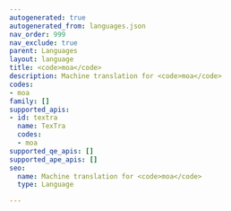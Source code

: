 ```yaml
---
autogenerated: true
autogenerated_from: languages.json
nav_order: 999
nav_exclude: true
parent: Languages
layout: language
title: <code>moa</code>
description: Machine translation for <code>moa</code>
codes:
- moa
family: []
supported_apis:
- id: textra
  name: TexTra
  codes:
  - moa
supported_qe_apis: []
supported_ape_apis: []
seo:
  name: Machine translation for <code>moa</code>
  type: Language

---
```


